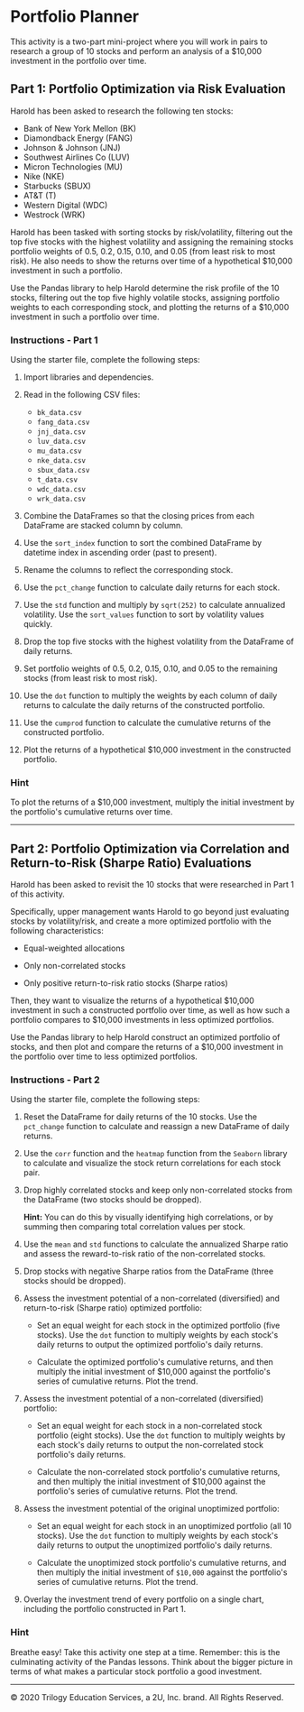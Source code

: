# Portfolio Planner

This activity is a two-part mini-project where you will work in pairs to research a group of 10 stocks and perform an analysis of a $10,000 investment in the portfolio over time.

## Part 1: Portfolio Optimization via Risk Evaluation

Harold has been asked to research the following ten stocks:

* Bank of New York Mellon (BK)
* Diamondback Energy (FANG)
* Johnson & Johnson (JNJ)
* Southwest Airlines Co (LUV)
* Micron Technologies (MU)
* Nike (NKE)
* Starbucks (SBUX)
* AT&T (T)
* Western Digital (WDC)
* Westrock (WRK)

Harold has been tasked with sorting stocks by risk/volatility, filtering out the top five stocks with the highest volatility and assigning the remaining stocks portfolio weights of 0.5, 0.2, 0.15, 0.10, and 0.05 (from least risk to most risk). He also needs to show the returns over time of a hypothetical $10,000 investment in such a portfolio.

Use the Pandas library to help Harold determine the risk profile of the 10 stocks, filtering out the top five highly volatile stocks, assigning portfolio weights to each corresponding stock, and plotting the returns of a $10,000 investment in such a portfolio over time.

### Instructions - Part 1

Using the starter file, complete the following steps:

1. Import libraries and dependencies.

2. Read in the following CSV files:

    * `bk_data.csv`
    * `fang_data.csv`
    * `jnj_data.csv`
    * `luv_data.csv`
    * `mu_data.csv`
    * `nke_data.csv`
    * `sbux_data.csv`
    * `t_data.csv`
    * `wdc_data.csv`
    * `wrk_data.csv`

3. Combine the DataFrames so that the closing prices from each DataFrame are stacked column by column.

4. Use the `sort_index` function to sort the combined DataFrame by datetime index in ascending order (past to present).

5. Rename the columns to reflect the corresponding stock.

6. Use the `pct_change` function to calculate daily returns for each stock.

7. Use the `std` function and multiply by `sqrt(252)` to calculate annualized volatility. Use the `sort_values` function to sort by volatility values quickly.

8. Drop the top five stocks with the highest volatility from the DataFrame of daily returns.

9. Set portfolio weights of 0.5, 0.2, 0.15, 0.10, and 0.05 to the remaining stocks (from least risk to most risk).

10. Use the `dot` function to multiply the weights by each column of daily returns to calculate the daily returns of the constructed portfolio.

11. Use the `cumprod` function to calculate the cumulative returns of the constructed portfolio.

12. Plot the returns of a hypothetical $10,000 investment in the constructed portfolio.

### Hint

To plot the returns of a $10,000 investment, multiply the initial investment by the portfolio's cumulative returns over time.

---

## Part 2: Portfolio Optimization via Correlation and Return-to-Risk (Sharpe Ratio) Evaluations

Harold has been asked to revisit the 10 stocks that were researched in Part 1 of this activity.

Specifically, upper management wants Harold to go beyond just evaluating stocks by volatility/risk, and create a more optimized portfolio with the following characteristics:

* Equal-weighted allocations

* Only non-correlated stocks

* Only positive return-to-risk ratio stocks (Sharpe ratios)

Then, they want to visualize the returns of a hypothetical $10,000 investment in such a constructed portfolio over time, as well as how such a portfolio compares to $10,000 investments in less optimized portfolios.

Use the Pandas library to help Harold construct an optimized portfolio of stocks, and then plot and compare the returns of a $10,000 investment in the portfolio over time to less optimized portfolios.

### Instructions - Part 2

Using the starter file, complete the following steps:

1. Reset the DataFrame for daily returns of the 10 stocks. Use the `pct_change` function to calculate and reassign a new DataFrame of daily returns.

2. Use the `corr` function and the `heatmap` function from the `Seaborn` library to calculate and visualize the stock return correlations for each stock pair.

3. Drop highly correlated stocks and keep only non-correlated stocks from the DataFrame (two stocks should be dropped).

    **Hint:** You can do this by visually identifying high correlations, or by summing then comparing total correlation values per stock.

4. Use the `mean` and `std` functions to calculate the annualized Sharpe ratio and assess the reward-to-risk ratio of the non-correlated stocks.

5. Drop stocks with negative Sharpe ratios from the DataFrame (three stocks should be dropped).

6. Assess the investment potential of a non-correlated (diversified) and return-to-risk (Sharpe ratio) optimized portfolio:

    * Set an equal weight for each stock in the optimized portfolio (five stocks). Use the `dot` function to multiply weights by each stock's daily returns to output the optimized portfolio's daily returns.

    * Calculate the optimized portfolio's cumulative returns, and then multiply the initial investment of $10,000 against the portfolio's series of cumulative returns. Plot the trend.

7. Assess the investment potential of a non-correlated (diversified) portfolio:

    * Set an equal weight for each stock in a non-correlated stock portfolio (eight stocks). Use the `dot` function to multiply weights by each stock's daily returns to output the non-correlated stock portfolio's daily returns.

    * Calculate the non-correlated stock portfolio's cumulative returns, and then multiply the initial investment of $10,000 against the portfolio's series of cumulative returns. Plot the trend.

8. Assess the investment potential of the original unoptimized portfolio:

    * Set an equal weight for each stock in an unoptimized portfolio (all 10 stocks). Use the `dot` function to multiply weights by each stock's daily returns to output the unoptimized portfolio's daily returns.

    * Calculate the unoptimized stock portfolio's cumulative returns, and then multiply the initial investment of `$10,000` against the portfolio's series of cumulative returns. Plot the trend.

9. Overlay the investment trend of every portfolio on a single chart, including the portfolio constructed in Part 1.

### Hint

Breathe easy! Take this activity one step at a time. Remember: this is the culminating activity of the Pandas lessons. Think about the bigger picture in terms of what makes a particular stock portfolio a good investment.

---

© 2020 Trilogy Education Services, a 2U, Inc. brand. All Rights Reserved.
